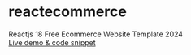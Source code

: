 # reactecommerce
Reactjs 18 Free Ecommerce Website Template 2024<br>
[Live demo & code snippet
](https://therichpost.com/reactjs-18-free-ecommerce-website-template-2024/)
